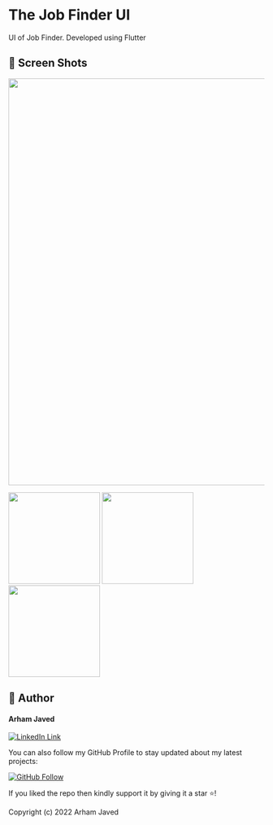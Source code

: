 # The Job Finder UI

UI of Job Finder. Developed using Flutter

## 📱 Screen Shots

<img src="https://user-images.githubusercontent.com/101502781/194038806-5a560952-79b3-42ba-8b20-38e09b9c9ffd.png" width=800>

<img src="https://user-images.githubusercontent.com/101502781/160153700-cd0f6ddc-9b2f-47ea-b02d-73d9351c5983.jpeg" width=180>  <img src="https://user-images.githubusercontent.com/101502781/160153706-30bd0097-57ba-4d5c-b929-0641ca69579f.jpeg" width=180>  <img src="https://user-images.githubusercontent.com/101502781/160153713-f2487560-7e46-4cd1-8104-fe9b96fb4d8c.jpeg" width=180> 


## 🧑 Author

#### Arham Javed
[![LinkedIn Link](https://img.shields.io/badge/Connect-Arham-blue.svg?logo=linkedin&longCache=true&style=social&label=Connect
)](https://www.linkedin.com/in/arham-javed-9b4107216/)

You can also follow my GitHub Profile to stay updated about my latest projects:

[![GitHub Follow](https://img.shields.io/badge/Connect-Arham-blue.svg?logo=Github&longCache=true&style=social&label=Follow)](https://github.com/Arham07)

If you liked the repo then kindly support it by giving it a star ⭐!

Copyright (c) 2022 Arham Javed
